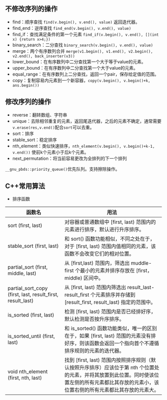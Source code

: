 ## 不修改序列的操作

* find：顺序查找 `find(v.begin(), v.end(), value)` 返回迭代器。
* find_end：逆序查找  `find_end(v.begin(), v.end(), value)`
* find_if：查找满足条件的第一个元素  `find_if(v.begin(), v.end(), [](int x) {return x>4;})`
* binary_search：二分查找  `binary_search(v.begin(), v.end(), value)`
* merge：两个有序数列合并  `merge(v1.begin(), v1.end(), v2.begin(), v2.end(), back_inserter(v3))`
* lower_bound：在有序数列中二分查找第一个大于等于value的元素。
* upper_bound：在有序数列中二分查找第一个大于value的元素。
* equal_range：在有序数列上二分查找，返回一个pair，保存给定值的范围。
* copy：复制容易内元素到一个新容器，`copy(v.begin(), v.begin()+k, ans.begin())`

## 修改序列的操作

* reverse：翻转数组、字符串
* unique：去除相邻重复的元素，返回尾迭代器，之后的元素不确定，通常需要 `v.erase(res,v.end()`配合`sort`可以去重。
* sort：排序
* stable_sort：稳定排序
* nth_element：类似快速排序，`nth_element(v.begin(), v.begin()+k-1, v.end())` 使前k个元素小于后k个元素。
* next_permutation：将当前容易更改为全排列的下一个排列

`__gnu_pbds::priority_queue()`优先队列。支持擦除操作。

## C++常用算法

- 排序函数

| 函数名                                                     | 用法                                                                                                                                                                                               |
| ---------------------------------------------------------- | -------------------------------------------------------------------------------------------------------------------------------------------------------------------------------------------------- |
| sort (first, last)                                         | 对容器或普通数组中 [first, last) 范围内的元素进行排序，默认进行升序排序。                                                                                                                          |
| stable_sort (first, last)                                  | 和 sort() 函数功能相似，不同之处在于，对于 [first, last) 范围内值相同的元素，该函数不会改变它们的相对位置。                                                                                        |
| partial_sort (first, middle, last)                         | 从 [first,last) 范围内，筛选出 muddle-first 个最小的元素并排序存放在 [first，middle) 区间中。                                                                                                      |
| partial_sort_copy (first, last, result_first, result_last) | 从 [first, last) 范围内筛选出 result_last-result_first 个元素排序并存储到 [result_first, result_last) 指定的范围中。                                                                               |
| is_sorted (first, last)                                    | 检测 [first, last) 范围内是否已经排好序，默认检测是否按升序排序。                                                                                                                                  |
| is_sorted_until (first, last)                              | 和 is_sorted() 函数功能类似，唯一的区别在于，如果 [first, last) 范围的元素没有排好序，则该函数会返回一个指向首个不遵循排序规则的元素的迭代器。                                                     |
| void nth_element (first, nth, last)                        | 找到 [first, last) 范围内按照排序规则（默认按照升序排序）应该位于第 nth 个位置处的元素，并将其放置到此位置。同时使该位置左侧的所有元素都比其存放的元素小，该位置右侧的所有元素都比其存放的元素大。 |